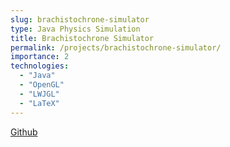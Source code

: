 ```yaml
---
slug: brachistochrone-simulator
type: Java Physics Simulation
title: Brachistochrone Simulator
permalink: /projects/brachistochrone-simulator/
importance: 2
technologies:
  - "Java"
  - "OpenGL"
  - "LWJGL"
  - "LaTeX"
---
```


[Github](https://github.com/jazevedo620/BrachistochroneSimulator)
